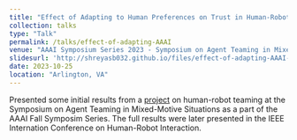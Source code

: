 ```yaml
---
title: "Effect of Adapting to Human Preferences on Trust in Human-Robot Teaming"
collection: talks
type: "Talk"
permalink: /talks/effect-of-adapting-AAAI
venue: "AAAI Symposium Series 2023 - Symposium on Agent Teaming in Mixed-Motive Situations"
slidesurl: 'http://shreyasb032.github.io/files/effect-of-adapting-AAAI-slides.pdf'
date: 2023-10-25
location: "Arlington, VA"
---
```


Presented some initial results from a [project](/publications/effect-of-adapting-AAAI) on human-robot teaming at the Symposium on Agent Teaming in Mixed-Motive Situations as a part of the AAAI Fall Symposim Series. The full results were later presented in the IEEE Internation Conference on Human-Robot Interaction.